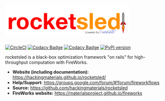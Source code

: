 
# <img alt="rocketsled" src="docs_rst/_static/rsfw.png" width="400">
[![CircleCI](https://circleci.com/gh/hackingmaterials/rocketsled.svg?style=svg)](https://circleci.com/gh/hackingmaterials/rocketsled)
[![Codacy Badge](https://api.codacy.com/project/badge/Grade/3e4e2ac81f8d47c58759c386a6377e7d)](https://www.codacy.com/app/ardunn/rocketsled?utm_source=github.com&amp;utm_medium=referral&amp;utm_content=hackingmaterials/rocketsled&amp;utm_campaign=Badge_Grade)
[![Codacy Badge](https://api.codacy.com/project/badge/Coverage/3e4e2ac81f8d47c58759c386a6377e7d)](https://www.codacy.com/app/ardunn/rocketsled?utm_source=github.com&utm_medium=referral&utm_content=hackingmaterials/rocketsled&utm_campaign=Badge_Coverage)
[![PyPI version](https://badge.fury.io/py/rocketsled.svg)](https://badge.fury.io/py/rocketsled)


rocketsled is a black-box optimization framework "on rails" for high-throughput computation with FireWorks.

- **Website (including documentation):** https://hackingmaterials.github.io/rocketsled/
- **Help/Support:** https://groups.google.com/forum/#!forum/fireworkflows
- **Source:** https://github.com/hackingmaterials/rocketsled
- **FireWorks website:** https://materialsproject.github.io/fireworks
